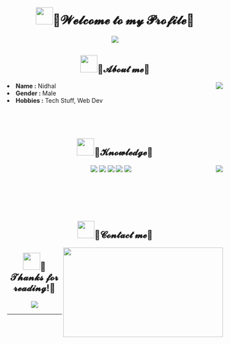 <body>
<h1 align="center"><img height="40" src="https://raw.githubusercontent.com/innng/innng/master/assets/kyubey.gif"/>👋𝓦𝓮𝓵𝓬𝓸𝓶𝓮 𝓽𝓸 𝓶𝔂 𝓟𝓻𝓸𝓯𝓲𝓵𝓮👋</h1>
<div align="center">
<img src="https://i.imgur.com/jx17oHT.gif">
</div>
<div>
<h2 align="center"><img height="40" src="https://raw.githubusercontent.com/innng/innng/master/assets/kyubey.gif"/>🦊𝓐𝓫𝓸𝓾𝓽 𝓶𝓮💬</h2>
<img src="https://64.media.tumblr.com/e1f1c97123ae217eb731500e502e0083/tumblr_n9dxcikmIU1qc9zfzo7_r1_250.gif" align="right">
<li><b>Name :</b> Nidhal</li>
<li><b>Gender :</b> Male</li>
<li><b>Hobbies :</b> Tech Stuff, Web Dev</li>
</div>
<div>
<br><br><br>
<h2 align="center"><img height="40" src="https://raw.githubusercontent.com/innng/innng/master/assets/kyubey.gif"/>📇𝓚𝓷𝓸𝔀𝓵𝓮𝓭𝓰𝓮📇</h2>
<p>
<img src="https://i.pinimg.com/originals/8d/4b/77/8d4b77c44b7a68c0fd609411e2c0ec3c.gif" align="right">
</div>
<div>
<p align="center"><img src="https://img.shields.io/badge/html5%20-%23E34F26.svg?&style=for-the-badge&logo=html5&logoColor=white"/> <img src="https://img.shields.io/badge/css3%20-%231572B6.svg?&style=for-the-badge&logo=css3&logoColor=white"/>
 <img src="https://img.shields.io/badge/node.js%20-%2343853D.svg?&style=for-the-badge&logo=node.js&logoColor=white"/> <img src="https://img.shields.io/badge/javascript%20-%23323330.svg?&style=for-the-badge&logo=javascript&logoColor=%23F7DF1E"/> <img src="https://img.shields.io/badge/git%20-%23F05033.svg?&style=for-the-badge&logo=git&logoColor=white"/>
</p>
<br><br><br><br>
<h2 align="center"><img height="40" src="https://raw.githubusercontent.com/innng/innng/master/assets/kyubey.gif"/>📝𝓒𝓸𝓷𝓽𝓪𝓬𝓽 𝓶𝓮📝</h2>
<img src="https://i.imgur.com/KXx0cCx.gif" align="right" width="373.5px" height="208.5px">
<div>
<h2 align="center"><img height="40" src="https://raw.githubusercontent.com/innng/innng/master/assets/kyubey.gif"/>💖𝓣𝓱𝓪𝓷𝓴𝓼 𝓯𝓸𝓻 𝓻𝓮𝓪𝓭𝓲𝓷𝓰!💖</h2>
<div align="center">
<img src="https://thumbs.gfycat.com/ElderlyNiceIsopod-size_restricted.gif">
</div>
<hr>
</div>
</div>
</body>

